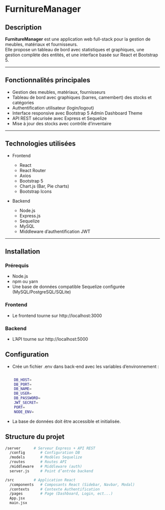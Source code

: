 # FurnitureManager

## Description

**FurnitureManager** est une application web full-stack pour la gestion de meubles, matériaux et fournisseurs.  
Elle propose un tableau de bord avec statistiques et graphiques, une gestion complète des entités, et une interface basée sur React et Bootstrap 5.

---

## Fonctionnalités principales

- Gestion des meubles, matériaux, fournisseurs
- Tableau de bord avec graphiques (barres, camembert) des stocks et catégories
- Authentification utilisateur (login/logout)
- Interface responsive avec Bootstrap 5 Admin Dashboard Theme
- API REST sécurisée avec Express et Sequelize
- Mise à jour des stocks avec contrôle d’inventaire

---

## Technologies utilisées

- Frontend  
  - React  
  - React Router  
  - Axios  
  - Bootstrap 5  
  - Chart.js (Bar, Pie charts)  
  - Bootstrap Icons

- Backend  
  - Node.js  
  - Express.js  
  - Sequelize 
  - MySQL
  - Middleware d’authentification JWT  

---

## Installation

### Prérequis

- Node.js
- npm ou yarn
- Une base de données compatible Sequelize configurée (MySQL/PostgreSQL/SQLite)

### Frontend

- Le frontend tourne sur http://localhost:3000

### Backend

- L’API tourne sur http://localhost:5000

## Configuration
- Crée un fichier .env dans back-end avec les variables d’environnement :

```bash

    DB_HOST=
    DB_PORT=
    DB_NAME=
    DB_USER=
    DB_PASSWORD=
    JWT_SECRET=
    PORT=
    NODE_ENV=

```

- La base de données doit être accessible et initialisée.

## Structure du projet

```bash
/server      # Serveur Express + API REST
  /config       # Configuration DB
  /models       # Modèles Sequelize
  /routes       # Routes API
  /middleware   # Middleware (auth)
  server.js     # Point d’entrée backend

/src         # Application React
  /components   # Composants React (Sidebar, Navbar, Modal)
  /contexts     # Contexte Authentification
  /pages        # Page (Dashboard, Login, ect...)
  App.jsx
  main.jsx
```